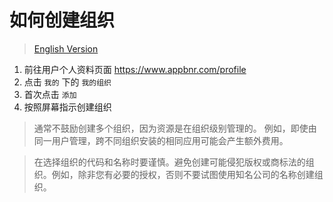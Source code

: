 # 如何创建组织

> [English Version](how-to-create-an-organization.md)

1. 前往用户个人资料页面 https://www.appbnr.com/profile
2. 点击 `我的` 下的 `我的组织`
3. 首次点击 `添加`
4. 按照屏幕指示创建组织

> 通常不鼓励创建多个组织，因为资源是在组织级别管理的。
> 例如，即使由同一用户管理，跨不同组织安装的相同应用可能会产生额外费用。

> 在选择组织的代码和名称时要谨慎。避免创建可能侵犯版权或商标法的组织。例如，除非您有必要的授权，否则不要试图使用知名公司的名称创建组织。